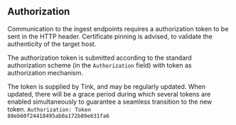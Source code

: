 ## Authorization

Communication to the ingest endpoints requires a authorization token to be sent in the HTTP header. Certificate pinning is advised, to validate the authenticity of the target host.

The authorization token is submitted according to the standard authorization scheme (in the <code>Authorization</code> field) with token as authorization mechanism.

The token is supplied by Tink, and may be regularly updated. When updated, there will be a grace period during which several tokens are enabled simultaneously to guarantee a seamless transition to the new token.
<code>Authorization: Token 88eb60f24418495ab0a172b89e631fa6</code>
